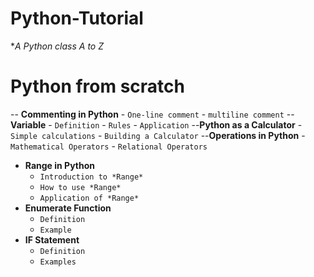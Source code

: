 # Python-Tutorial
**A Python class A to Z*
# Python from scratch
-- **Commenting in Python**
    - `One-line comment`
    - `multiline comment`
-- **Variable** 
    - `Definition`
    - `Rules`
    - `Application`
--**Python as a Calculator**
    - `Simple calculations`
    - `Building a Calculator`
--**Operations in Python**
    - `Mathematical Operators`
    - `Relational Operators`
- **Range in Python**
    - `Introduction to *Range*`
    - `How to use *Range*`
    - `Application of *Range*`
- **Enumerate Function**
    - `Definition`
    - `Example` 
- **IF Statement**
    - `Definition`
    - `Examples`
